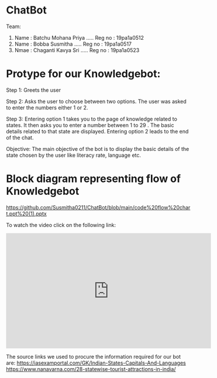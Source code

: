 # ChatBot
Team:
1. Name : Batchu Mohana Priya   .....  Reg no : 19pa1a0512
2. Name : Bobba Susmitha       .....   Reg no : 19pa1a0517
3. Nmae : Chaganti Kavya Sri  .....     Reg no : 19pa1a0523
# Protype for our Knowledgebot:
Step 1:
Greets the user

Step 2:
Asks the user to choose between two options.
The user was asked to enter the numbers either 1 or 2.

Step 3:
Entering option 1 takes you to the page of knowledge related to states.
It then asks you to enter a number between 1 to 29 .
The basic details related to that state are displayed.
Entering option 2 leads to the end of the chat.

Objective:
The main objective of the bot is to display the basic details of the state chosen by the user like literacy rate, language etc.

# Block diagram representing flow of Knowledgebot

https://github.com/Susmitha0211/ChatBot/blob/main/code%20flow%20chart.ppt%20(1).pptx

To watch the video click on the following link:
<iframe width="560" height="315" src="https://www.youtube.com/embed/ljnZES2uPe0" frameborder="0" allow="accelerometer; autoplay; clipboard-write; encrypted-media; gyroscope; picture-in-picture" allowfullscreen></iframe>

The source links we used to procure the information required for our bot are:
https://iasexamportal.com/GK/Indian-States-Capitals-And-Languages
https://www.nanavarna.com/28-statewise-tourist-attractions-in-india/

